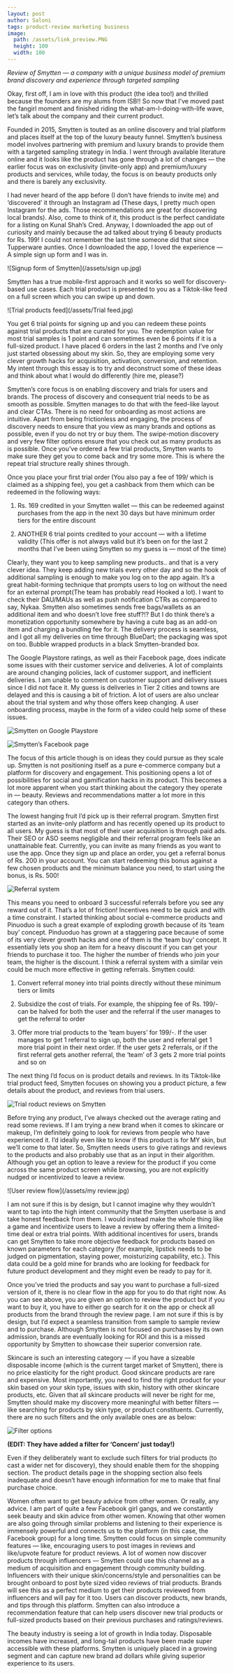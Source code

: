 ```yaml
---
layout: post
author: Saloni
tags: product-review marketing business
image:
  path: /assets/link_preview.PNG
  height: 100
  width: 100
---
```


*Review of Smytten — a company with a unique business model of premium brand discovery and experience through targeted sampling*

Okay, first off, I am in love with this product (the idea too!) and thrilled because the founders are my alums from ISB!! So now that I’ve moved past the fangirl moment and finished riding the what-am-I-doing-with-life wave, let’s talk about the company and their current product.

Founded in 2015, Smytten is touted as an online discovery and trial platform and places itself at the top of the luxury beauty funnel. Smytten’s business model involves partnering with premium and luxury brands to provide them with a targeted sampling strategy in India. I went through available literature online and it looks like the product has gone through a lot of changes — the earlier focus was on exclusivity (invite-only app) and premium/luxury products and services, while today, the focus is on beauty products only and there is barely any exclusivity.

I had never heard of the app before (I don’t have friends to invite me) and ‘discovered’ it through an Instagram ad (These days, I pretty much open Instagram for the ads. Those recommendations are great for discovering local brands). Also, come to think of it, this product is the perfect candidate for a listing on Kunal Shah’s Cred. Anyway, I downloaded the app out of curiosity and mainly because the ad talked about trying 6 beauty products for Rs. 199! I could not remember the last time someone did that since Tupperware aunties. Once I downloaded the app, I loved the experience — A simple sign up form and I was in.


![Signup form of Smytten](/assets/sign up.jpg)



Smytten has a true mobile-first approach and it works so well for discovery-based use cases. Each trial product is presented to you as a Tiktok-like feed on a full screen which you can swipe up and down.



![Trial products feed](/assets/Trial feed.jpg)

You get 6 trial points for signing up and you can redeem these points against trial products that are curated for you. The redemption value for most trial samples is 1 point and can sometimes even be 6 points if it is a full-sized product. I have placed 6 orders in the last 2 months and I’ve only just started obsessing about my skin. So, they are employing some very clever growth hacks for acquisition, activation, conversion, and retention. My intent through this essay is to try and deconstruct some of these ideas and think about what I would do differently (hire me, please?)

Smytten’s core focus is on enabling discovery and trials for users and brands. The process of discovery and consequent trial needs to be as smooth as possible. Smytten manages to do that with the feed-like layout and clear CTAs. There is no need for onboarding as most actions are intuitive. Apart from being frictionless and engaging, the process of discovery needs to ensure that you view as many brands and options as possible, even if you do not try or buy them. The swipe-motion discovery and very few filter options ensure that you check out as many products as is possible. Once you’ve ordered a few trial products, Smytten wants to make sure they get you to come back and try some more. This is where the repeat trial structure really shines through.

Once you place your first trial order (You also pay a fee of 199/ which is claimed as a shipping fee), you get a cashback from them which can be redeemed in the following ways:

1. Rs. 169 credited in your Smytten wallet — this can be redeemed against purchases from the app in the next 30 days but have minimum order tiers for the entire discount

2. ANOTHER 6 trial points credited to your account — with a lifetime validity (This offer is not always valid but it’s been on for the last 2 months that I’ve been using Smytten so my guess is — most of the time)

Clearly, they want you to keep sampling new products.. and that is a very clever idea. They keep adding new trials every other day and so the hook of additional sampling is enough to make you log on to the app again. It’s a great habit-forming technique that prompts users to log on without the need for an external prompt(The team has probably read Hooked a lot). I want to check their DAU/MAUs as well as push notification CTRs as compared to say, Nykaa. Smytten also sometimes sends free bags/wallets as an additional item and who doesn’t love free stuff?!? But I do think there’s a monetization opportunity somewhere by having a cute bag as an add-on item and charging a bundling fee for it. The delivery process is seamless, and I got all my deliveries on time through BlueDart; the packaging was spot on too. Bubble wrapped products in a black Smytten-branded box.

The Google Playstore ratings, as well as their Facebook page, does indicate some issues with their customer service and deliveries. A lot of complaints are around changing policies, lack of customer support, and inefficient deliveries. I am unable to comment on customer support and delivery issues since I did not face it. My guess is deliveries in Tier 2 cities and towns are delayed and this is causing a bit of friction. A lot of users are also unclear about the trial system and why those offers keep changing. A user onboarding process, maybe in the form of a video could help some of these issues.



![Smytten on Google Playstore](/assets/playstore_review.jpg)






![Smytten’s Facebook page](/assets/facebook_review.jpg)




The focus of this article though is on ideas they could pursue as they scale up. Smytten is not positioning itself as a pure e-commerce company but a platform for discovery and engagement. This positioning opens a lot of possibilities for social and gamification hacks in its product. This becomes a lot more apparent when you start thinking about the category they operate in — beauty. Reviews and recommendations matter a lot more in this category than others.

The lowest hanging fruit I’d pick up is their referral program. Smytten first started as an invite-only platform and has recently opened up its product to all users. My guess is that most of their user acquisition is through paid ads. Their SEO or ASO seems negligible and their referral program feels like an unattainable feat. Currently, you can invite as many friends as you want to use the app. Once they sign up and place an order, you get a referral bonus of Rs. 200 in your account. You can start redeeming this bonus against a few chosen products and the minimum balance you need, to start using the bonus, is Rs. 500!


![Referral system](/assets/referral.jpg)



This means you need to onboard 3 successful referrals before you see any reward out of it. That’s a lot of friction! Incentives need to be quick and with a time constraint. I started thinking about social e-commerce products and Pinuoduo is such a great example of exploding growth because of its ‘team buy’ concept. Pinduoduo has grown at a staggering pace because of some of its very clever growth hacks and one of them is the ‘team buy’ concept. It essentially lets you shop an item for a heavy discount if you can get your friends to purchase it too. The higher the number of friends who join your team, the higher is the discount. I think a referral system with a similar vein could be much more effective in getting referrals. Smytten could:

1. Convert referral money into trial points directly without these minimum tiers or limits

2. Subsidize the cost of trials. For example, the shipping fee of Rs. 199/- can be halved for both the user and the referral if the user manages to get the referral to order

3. Offer more trial products to the ‘team buyers’ for 199/-. If the user manages to get 1 referral to sign up, both the user and referral get 1 more trial point in their next order. If the user gets 2 referrals, or if the first referral gets another referral, the ‘team’ of 3 gets 2 more trial points and so on


The next thing I’d focus on is product details and reviews. In its Tiktok-like trial product feed, Smytten focuses on showing you a product picture, a few details about the product, and reviews from trial users.




![Trial roduct reviews on Smytten](/assets/reivews.jpg)



Before trying any product, I’ve always checked out the average rating and read some reviews. If I am trying a new brand when it comes to skincare or makeup, I’m definitely going to look for reviews from people who have experienced it. I’d ideally even like to know if this product is for MY skin, but we’ll come to that later. So, Smytten needs users to give ratings and reviews to the products and also probably use that as an input in their algorithm. Although you get an option to leave a review for the product if you come across the same product screen while browsing, you are not explicitly nudged or incentivized to leave a review.



![User review flow](/assets/my review.jpg)



I am not sure if this is by design, but I cannot imagine why they wouldn’t want to tap into the high intent community that the Smytten userbase is and take honest feedback from them. I would instead make the whole thing like a game and incentivize users to leave a review by offering them a limited-time deal or extra trial points. With additional incentives for users, brands can get Smytten to take more objective feedback for products based on known parameters for each category (for example, lipstick needs to be judged on pigmentation, staying power, moisturizing capability, etc.). This data could be a gold mine for brands who are looking for feedback for future product development and they might even be ready to pay for it.

Once you’ve tried the products and say you want to purchase a full-sized version of it, there is no clear flow in the app for you to do that right now. As you can see above, you are given an option to review the product but if you want to buy it, you have to either go search for it on the app or check all products from the brand through the review page. I am not sure if this is by design, but I’d expect a seamless transition from sample to sample review and to purchase. Although Smytten is not focused on purchases by its own admission, brands are eventually looking for ROI and this is a missed opportunity by Smytten to showcase their superior conversion rate.

Skincare is such an interesting category — if you have a sizeable disposable income (which is the current target market of Smytten), there is no price elasticity for the right product. Good skincare products are rare and expensive. Most importantly, you need to find the right product for your skin based on your skin type, issues with skin, history with other skincare products, etc. Given that all skincare products will never be right for me, Smytten should make my discovery more meaningful with better filters — like searching for products by skin type, or product constituents. Currently, there are no such filters and the only available ones are as below:



![Filter options](/assets/filters.jpg)



**(EDIT: They have added a filter for ‘Concern’ just today!)**

Even if they deliberately want to exclude such filters for trial products (to cast a wider net for discovery), they should enable them for the shopping section. The product details page in the shopping section also feels inadequate and doesn’t have enough information for me to make that final purchase choice.

Women often want to get beauty advice from other women. Or really, any advice. I am part of quite a few Facebook girl gangs, and we constantly seek beauty and skin advice from other women. Knowing that other women are also going through similar problems and listening to their experience is immensely powerful and connects us to the platform (in this case, the Facebook group) for a long time. Smytten could focus on simple community features — like, encouraging users to post images in reviews and like/upvote feature for product reviews. A lot of women now discover products through influencers — Smytten could use this channel as a medium of acquisition and engagement through community building. Influencers with their unique skin/concerns/style and personalities can be brought onboard to post byte sized video reviews of trial products. Brands will see this as a perfect medium to get their products reviewed from influencers and will pay for it too. Users can discover products, new brands, and tips through this platform. Smytten can also introduce a recommendation feature that can help users discover new trial products or full-sized products based on their previous purchases and ratings/reviews.

The beauty industry is seeing a lot of growth in India today. Disposable incomes have increased, and long-tail products have been made super accessible with these platforms. Smytten is uniquely placed in a growing segment and can capture new brand ad dollars while giving superior experience to its users.




